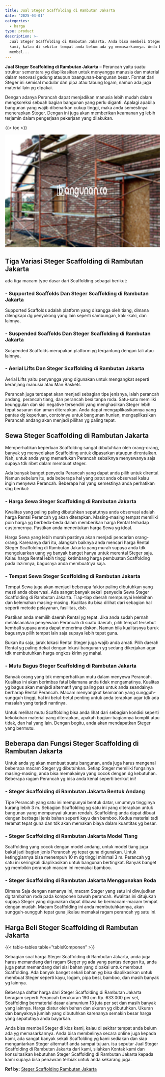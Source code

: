 ```yaml
---
title: Jual Steger Scaffolding di Rambutan Jakarta
date: '2025-03-01'
categories:
  - harga
type: product
description: >-
  Jual Steger Scaffolding di Rambutan Jakarta. Anda bisa membeli Steger di kios
  kami, kalau di sekitar tempat anda belum ada yg memasarkannya. Anda bisa
  membel...
---
```


**Jual Steger Scaffolding di Rambutan Jakarta** – Perancah yaitu suatu struktur sementara yg diaplikasikan untuk menyangga manusia dan material dalam renovasi gedung ataupun baangunan-bangunan besar. Format dari Steger ini semisal modular dan pipa atau tabung logam, namun ada juga material lain yg dipakai.

Dengan adanya Perancah dapat menjadikan manusia lebih mudah dalam mengkoreksi sebuah bagian bangunan yang perlu diganti. Apalagi apabila bangunan yang wajib dibenarkan cukup tinggi, maka anda semestinya menerapkan Steger. Dengan ini juga akan memberikan keamanan yg lebih terjamin dalam pengerjaan pekerjaan yang dilakukan.

{{< toc >}}

![Jual Steger Scaffolding di Rambutan Jakarta](/images/sewa-scaffolding-steger-20.png)

## Tiga Variasi Steger Scaffolding di Rambutan Jakarta

ada tiga macam type dasar dari Scaffolding sebagai berikut:

### \- Supported Scaffolds Dan Steger Scaffolding di Rambutan Jakarta

Supported Scaffolds adalah platform yang disangga oleh tiang, dimana dilengkapi dg penyokong yang lain seperti sambungan, kaki-kaki, dan lainnya.

### \- Suspended Scaffolds Dan Steger Scaffolding di Rambutan Jakarta

Suspended Scaffolds merupakan platform yg tergantung dengan tali atau lainnya.

### \- Aerial Lifts Dan Steger Scaffolding di Rambutan Jakarta

Aerial Lifts yaitu penyangga yang digunakan untuk mengangkat seperti keranjang manusia atau Man Baskets

Perancah juga terdapat akan menjadi sebagian tipe jenisnya, ialah perancah andang, perancah tiang, dan perancah besi tanpa roda. Satu-satu memiliki keunggulan dan sisi negative tersendiri yang menghasilkan Steger lebih tepat sasaran dan aman diterapkan. Anda dapat mengaplikasikannya yang pantas dg keperluan, contohnya untuk bangunan hunian, mengaplikasikan Perancah andang akan menjadi pilihan yg paling tepat.

## Sewa Steger Scaffolding di Rambutan Jakarta

Memperhatikan keperluan Scaffolding sangat dibutuhkan oleh orang-orang, banyak yg menyediakan Scaffolding untuk dipasarkan ataupun direntalkan. Nah, untuk anda yang memerlukan Perancah sebaiknya menyewanya saja supaya tdk ribet dalam membuat steger.

Ada banyak banget penyedia Perancah yang dapat anda pilih untuk dirental. Namun sebelum itu, ada beberapa hal yang patut anda observasi kalau ingin menyewa Perancah. Beberapa hal yang semestinya anda perhatikan sbg berikut:

### \- Harga Sewa Steger Scaffolding di Rambutan Jakarta

Kwalitas yang paling paling dibutuhkan sepatutnya anda observasi adalah harga Rental Perancah yg akan diterapkan. Masing-masing tempat memiliki poin harga yg berbeda-beda dalam memberikan harga Rental terhadap customernya. Pastikan anda menentukan harga Sewa yg ideal.

Harga Sewa yang lebih murah pastinya akan menjadi pencarian orang-orang. Karenanya dari itu, alangkah baiknya anda mencari harga Rental Steger Scaffolding di Rambutan Jakarta yang murah supaya anda tdk mengeluarkan uang yg banyak banget hanya untuk merental Steger saja. Kalau harga Rental lebih tinggi ketimbang harga pembuatan Scaffolding pada lazimnya, bagusnya anda membuatnya saja.

### \- Tempat Sewa Steger Scaffolding di Rambutan Jakarta

Tempat Sewa juga akan menjadi beberapa faktor paling dibutuhkan yang mesti anda observasi. Ada sangat banyak sekali penyedia Sewa Steger Scaffolding di Rambutan Jakarta. Tiap-tiap daerah mempunyai kelebihan dan kelemahan masing-masing. Kualitas itu bisa dilihat dari sebagian hal seperti metode pelayanan, fasilitas, dsb.

Pastikan anda memilih daerah Rental yg tepat. Jika anda sudah pernah melaksanakan penyewaan Perancah di suatu daerah, pilih tempat tersebut kembali supaya anda dapat menerima diskon. Namun bila kualitasnya buruk bagusnya pilih tempat lain saja supaya lebih tepat guna.

Bukan itu saja, jarak lokasi Rental Steger juga wajib anda amati. Pilih daerah Rental yg paling dekat dengan lokasi bangunan yg sedang dikerjakan agar tdk membutuhkan harga ongkos kirim yg mahal.

### \- Mutu Bagus Steger Scaffolding di Rambutan Jakarta

Banyak orang yang tdk memperhatikan mutu dalam menyewa Perancah. Kualitas ini akan berimbas fatal bilamana anda tidak mengamatinya. Kualitas yg bagus akan menjadi alternatif yang paling pas untuk anda seandainya berharap Rental Perancah. Macam menyangkut keamanan yang sungguh-sungguh tinggi, hal ini betul-betul penting untuk anda terapkan agar tdk ada masalah yang terjadi nantinya.

Untuk melihat mutu Scaffolding bisa anda lihat dari sebagian kondisi seperti kekokohan material yang diterapkan, apakah bagian-bagiannya komplit atau tidak, dan hal yang lain. Dengan begitu, anda akan mendapatkan Steger yang bermutu.

## Beberapa dan Fungsi Steger Scaffolding di Rambutan Jakarta

Untuk anda yg akan membuat suatu bangunan, anda juga harus mengenal beberapa macam Steger yg dibutuhkan. Setiap Steger memiliki fungsinya masing-masing, anda bisa memakainya yang cocok dengan dg kebutuhan. Beberapa ragam Perancah yg bisa anda kenal seperti berikut ini!

### \- Steger Scaffolding di Rambutan Jakarta Bentuk Andang

Tipe Perancah yang satu ini mempunyai bentuk datar, umumnya tingginya kurang lebih 3 m. Sebagian Scaffolding yg satu ini yang diterapkan untuk bangunan yang mempunyai ukuran rendah. Scaffolding anda dapat dibuat dengan berbagai jenis bahan seperti kayu dan bamboo. Kedua material tadi teramat tepat guna dan tdk akan memakan biaya dalam kuantitas yg besar.

### \- Steger Scaffolding di Rambutan Jakarta Model Tiang

Scaffolding yang cocok dengan model andang, untuk model tiang juga bakal jadi bagian jenis Perancah yg tepat guna digunakan. Untuk ketinggiannya bisa menempuh 10 m dg tinggi minimal 3 m. Perancah yg satu ini seringkali diaplikasikan untuk bangunan bertingkat. Banyak banget yg membikin perancah macam ini memakai bamboo.

### \- Steger Scaffolding di Rambutan Jakarta Menggunakan Roda

Dimana Saja dengan namanya ini, macam Steger yang satu ini diwujudkan dg tambahan roda pada komponen bawah perancah. Kwalitas ini ditujukan supaya Steger yang digunakan dapat dibawa ke bermacam-macam tempat dengan mudah. Macam Scaffolding ini anda membutuhkannya, akan sungguh-sungguh tepat guna jikalau memakai ragam perancah yg satu ini.

## Harga Beli Steger Scaffolding di Rambutan Jakarta

{{< table-tables table="tableKomponen" >}}

Sebagian soal harga Steger Scaffolding di Rambutan Jakarta, anda juga harus memandang dari ragam Steger yg ada yang pantas dengan itu, anda juga patut memandang dari sisi bahan yang dipakai untuk membaut Scaffolding. Ada banyak banget sekali bahan yg bisa diaplikasikan untuk membuat Steger seperti kayu, logam, pipa besi, bamboo, dan masih banyak yg lainnya.

Beberapa daftar harga dari Steger Scaffolding di Rambutan Jakarta beragam seperti Perancah berukuran 190 cm Rp. 633.000 per set, Scaffolding bermaterial dasar alumunium 13 juta per set dan masih banyak yang lainnya. Harga diatur oleh bahan dan ukuran yg dibutuhkan. Ukuran dan banyaknya jumlah yang dibutuhkan karenanya semakin besar harga yang sepatutnya anda bayarkan.

Anda bisa membeli Steger di kios kami, kalau di sekitar tempat anda belum ada yg memasarkannya. Anda bisa membelinya secara online juga kepada kami, ada sangat banyak sekali Scaffolding yg kami sediakan dan siap mengantarkan Steger alternatif anda sampai tujuan. isu seputar Jual Steger Scaffolding di Rambutan Jakarta dari kami, silahkan Kontak kami dan konsultasikan kebutuhan Steger Scaffolding di Rambutan Jakarta kepada kami supaya bisa penawran terbiak untuk anda sekarang juga.

**Ref by:** [Steger Scaffolding Rambutan Jakarta](https://id.wikipedia.org/wiki/Steger)

